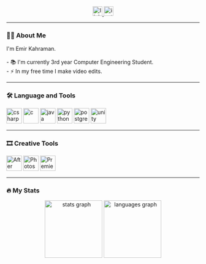 <div align="center">
  <a href="https://www.linkedin.com/in/emir-kahraman/" target="_blank">
    <img src="https://img.shields.io/static/v1?message=LinkedIn&logo=linkedin&label=&color=0077B5&logoColor=white&labelColor=&style=for-the-badge" height="25" alt="linkedin logo" />
  </a>
  <a href="https://www.instagram.com/firo.ae/" target="_blank">
    <img src="https://img.shields.io/static/v1?message=Instagram&logo=instagram&label=&color=E4405F&logoColor=white&labelColor=&style=for-the-badge" height="25" alt="instagram logo" />
  </a>
</div>

---

### 👩‍💻 About Me

<p align="left">
I'm Emir Kahraman.<br><br>
- 📚 I'm currently 3rd year Computer Engineering Student.<br>
- ⚡ In my free time I make video edits.
</p>

---

### 🛠 Language and Tools

<div align="left">
  <img src="https://cdn.jsdelivr.net/gh/devicons/devicon/icons/csharp/csharp-original.svg" height="40" width="40" style="object-fit: contain;" alt="csharp" />
  <img src="https://skillicons.dev/icons?i=c" height="40" alt="c" />
  <img src="https://skillicons.dev/icons?i=java" height="40" alt="java" />
  <img src="https://skillicons.dev/icons?i=python" height="40" alt="python" />
  <img src="https://skillicons.dev/icons?i=postgresql" height="40" alt="postgresql" />
  <img src="https://skillicons.dev/icons?i=unity" height="40" alt="unity" />
</div>

---

### 🎞 Creative Tools

<div align="left">
  <img src="https://skillicons.dev/icons?i=ae" height="40" alt="After Effects" />
  <img src="https://skillicons.dev/icons?i=ps" height="40" alt="Photoshop" />
  <img src="https://skillicons.dev/icons?i=pr" height="40" alt="Premiere Pro" />
</div>

---

### 🔥 My Stats

<div align="center">
  <img src="https://github-readme-stats.vercel.app/api?username=kahramanemir&hide_title=false&hide_rank=false&show_icons=true&include_all_commits=true&count_private=true&disable_animations=false&theme=dark&locale=en&hide_border=false&order=1" height="150" alt="stats graph" />
  <img src="https://github-readme-stats.vercel.app/api/top-langs?username=kahramanemir&locale=en&hide_title=false&layout=compact&card_width=320&langs_count=5&theme=dark&hide_border=false&order=2" height="150" alt="languages graph" />
</div>
